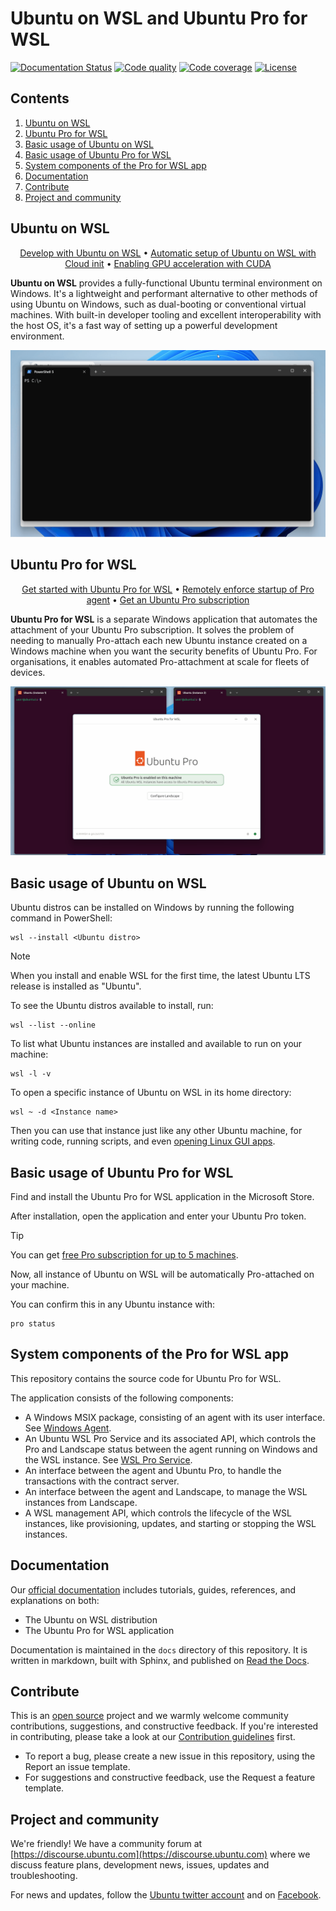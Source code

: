# Ubuntu on WSL and Ubuntu Pro for WSL

[![Documentation Status](https://readthedocs.com/projects/canonical-ubuntu-pro-for-wsl/badge/?version=latest)](https://canonical-ubuntu-pro-for-wsl.readthedocs-hosted.com/en/latest/?badge=latest)
[![Code quality](https://github.com/canonical/ubuntu-pro-for-wsl/actions/workflows/qa.yaml/badge.svg?branch=main)](https://github.com/canonical/ubuntu-pro-for-wsl/actions/workflows/qa.yaml?query=event%3Apush)
[![Code coverage](https://codecov.io/gh/canonical/ubuntu-pro-for-wsl/branch/main/graph/badge.svg)](https://codecov.io/gh/canonical/ubuntu-pro-for-wsl)
[![License](https://img.shields.io/badge/License-GPL3.0-blue.svg)](LICENSE)

## Contents

1. [Ubuntu on WSL](#ubuntu-on-wsl)  
2. [Ubuntu Pro for WSL](#ubuntu-pro-for-wsl)  
3. [Basic usage of Ubuntu on WSL](#basic-usage-of-ubuntu-on-wsl)  
4. [Basic usage of Ubuntu Pro for WSL](#basic-usage-of-ubuntu-pro-for-wsl)  
5. [System components of the Pro for WSL app](#system-components-of-the-pro-for-wsl-app)  
6. [Documentation](#documentation)  
7. [Contribute](#contribute)  
8. [Project and community](#project-and-community)


## Ubuntu on WSL

<p align="center">
  <a href="https://documentation.ubuntu.com/wsl/stable/tutorials/develop-with-ubuntu-wsl/">Develop with Ubuntu on WSL</a> •
  <a href="https://documentation.ubuntu.com/wsl/stable/howto/cloud-init/">Automatic setup of Ubuntu on WSL with Cloud init</a> •
  <a href="https://documentation.ubuntu.com/wsl/stable/howto/gpu-cuda/">Enabling GPU acceleration with CUDA</a>
</p>

**Ubuntu on WSL** provides a fully-functional Ubuntu terminal environment on
Windows. It's a lightweight and performant alternative to other methods of
using Ubuntu on Windows, such as dual-booting or conventional virtual machines.
With built-in developer tooling and excellent interoperability with the host
OS, it's a fast way of setting up a powerful development environment.

![Demo of Ubuntu on WSL](./img/readme-distro.gif)

## Ubuntu Pro for WSL

<p align="center">
  <a href="https://documentation.ubuntu.com/wsl/stable/tutorials/getting-started-with-up4w/">Get started with Ubuntu Pro for WSL</a> •
  <a href="https://documentation.ubuntu.com/wsl/stable/howto/enforce-agent-startup-remotely-registry/">Remotely enforce startup of Pro agent</a> •
  <a href="https://ubuntu.com/pro/subscribe">Get an Ubuntu Pro subscription</a>
</p>

**Ubuntu Pro for WSL** is a separate Windows application that automates the
attachment of your Ubuntu Pro subscription. It solves the problem of needing to
manually Pro-attach each new Ubuntu instance created on a Windows machine when
you want the security benefits of Ubuntu Pro. For organisations, it enables
automated Pro-attachment at scale for fleets of devices.

![Demo of Ubuntu Pro for WSL](./img/readme-pro.gif)

## Basic usage of Ubuntu on WSL

Ubuntu distros can be installed on Windows by running the following command in PowerShell:

```
wsl --install <Ubuntu distro>
```

> [!NOTE]
> When you install and enable WSL for the first time,
> the latest Ubuntu LTS release is installed as "Ubuntu".


To see the Ubuntu distros available to install, run:

```
wsl --list --online
```

To list what Ubuntu instances are installed and available to run on your machine:

```
wsl -l -v
```

To open a specific instance of Ubuntu on WSL in its home directory:

```
wsl ~ -d <Instance name>
```

Then you can use that instance just like any other Ubuntu machine, for writing
code, running scripts, and even [opening Linux GUI
apps](https://documentation.ubuntu.com/wsl/stable/howto/data-science-and-engineering/).

## Basic usage of Ubuntu Pro for WSL

Find and install the Ubuntu Pro for WSL application in the Microsoft Store.

After installation, open the application and enter your Ubuntu Pro token.

> [!TIP]
> You can get [free Pro subscription for up to 5 machines](https://ubuntu.com/pro/subscribe).

Now, all instance of Ubuntu on WSL will be automatically Pro-attached on your machine.

You can confirm this in any Ubuntu instance with:

```
pro status
```

## System components of the Pro for WSL app

This repository contains the source code for Ubuntu Pro for WSL.

The application consists of the following components:

* A Windows MSIX package, consisting of an agent with its user interface. See [Windows Agent](windows-agent/README.md).
* An Ubuntu WSL Pro Service and its associated API, which controls the Pro and Landscape status between the agent running on Windows and the WSL instance. See [WSL Pro Service](wsl-pro-service/README.md).
* An interface between the agent and Ubuntu Pro, to handle the transactions with the contract server.
* An interface between the agent and Landscape, to manage the WSL instances from Landscape.
* A WSL management API, which controls the lifecycle of the WSL instances, like provisioning, updates, and starting or stopping the WSL instances.

## Documentation

Our [official documentation](https://documentation.ubuntu.com/wsl/stable/)
includes tutorials, guides, references, and explanations on both:

* The Ubuntu on WSL distribution
* The Ubuntu Pro for WSL application

Documentation is maintained in the `docs` directory of this repository. It is
written in markdown, built with Sphinx, and published on [Read the
Docs](https://about.readthedocs.com/).

## Contribute

This is an [open source](LICENSE) project and we warmly welcome community contributions, suggestions, and constructive feedback. If you're interested in contributing, please take a look at our [Contribution guidelines](CONTRIBUTING.md) first.

* To report a bug, please create a new issue in this repository, using the Report an issue template.
* For suggestions and constructive feedback, use the Request a feature template.

## Project and community

We're friendly! We have a community forum at [https://discourse.ubuntu.com](https://discourse.ubuntu.com) where we discuss feature plans, development news, issues, updates and troubleshooting.

For news and updates, follow the [Ubuntu twitter account](https://twitter.com/ubuntu) and on [Facebook](https://www.facebook.com/ubuntu).
